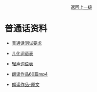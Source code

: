 <div align="center" >

[返回上一级](docs/kaozheng/_sidebar.md)
</div>

# 普通话资料

- [普通话测试要求](https://mp.weixin.qq.com/s/8IwUA-e5Lv3wNofWmDD2GQ)<br>

- [儿化词语表](https://mp.weixin.qq.com/s/LbBTa5dQ-Dk-0iiTKfSyFA)<br>

- [轻声词语表](https://mp.weixin.qq.com/s/RBIKYDE4WjD25ME9jY--zw)<br>

- [朗读作品60篇mp4](https://mp.weixin.qq.com/mp/appmsgalbum?__biz=MzIxMDc2NTc3OQ==&action=getalbum&album_id=2772069469732126721#wechat_redirect)<br>

- [朗读作品-原文](https://mp.weixin.qq.com/mp/appmsgalbum?__biz=MzIxMDc2NTc3OQ==&action=getalbum&album_id=2692325238474457094#wechat_redirect)